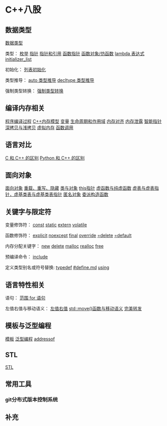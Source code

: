 # C++八股
## 数据类型
[数据类型](./数据类型/数据类型.md)

类型：
[枚举](./数据类型/枚举.md)
[指针](./数据类型/指针.md)
[指针和引用](./数据类型/指针和引用.md)
[函数指针](./数据类型/函数指针.md)
[函数对象/仿函数](./数据类型/函数对象-仿函数.md)
[lambda 表达式](./数据类型/lambda%20表达式.md)
[initializer_list](./数据类型/initializer_list.md)

初始化：
[列表初始化](./数据类型/列表初始化.md)

类型推导：
[auto 类型推导](./数据类型/auto%20类型推导.md)
[decltype 类型推导](./数据类型/decltype%20类型推导.md)

强制类型转换：
[强制类型转换](./数据类型/强制类型转换.md)

## 编译内存相关
[程序编译过程](./编译内存相关/C++%20程序编译过程.md)
[C++内存模型](./编译内存相关/C++内存模型.md)
[变量](./编译内存相关/变量.md)
[生命周期和作用域](./编译内存相关/生命周期和作用域.md)
[内存对齐](./编译内存相关/内存对齐.md)
[内存泄露](./编译内存相关/内存泄露.md)
[智能指针](./编译内存相关/智能指针.md)
[深拷贝与浅拷贝](./编译内存相关/深拷贝与浅拷贝.md)
[虚拟内存](./编译内存相关/虚拟内存.md)
[函数调用](./编译内存相关/函数调用.md)

## 语言对比
[C 和 C++ 的区别](./语言对比/C%20和%20C++%20的区别.md)
[Python 和 C++ 的区别](./语言对比/Python%20和%20C++%20的区别.md)

## 面向对象
[面向对象](./面向对象/面向对象.md)
[重载、重写、隐藏](./面向对象/重载、重写、隐藏.md)
[类与对象](./面向对象/类与对象.md)
[this指针](./面向对象/this指针.md)
[虚函数与纯虚函数](./面向对象/虚函数与纯虚函数.md)
[虚表与虚表指针，虚基类表与虚基类表指针](./面向对象/虚表与虚表指针，虚基类表与虚基类表指针.md)
[匿名对象](./面向对象/匿名对象.md)
[委派构造函数](./面向对象/委派构造函数.md)

## 关键字与限定符
变量修饰符：
[const](./关键字与限定符/const.md)
[static](./关键字与限定符/static.md)
[extern](./关键字与限定符/extern.md)
[volatile](./关键字与限定符/volatile.md)

函数修饰符：
[explicit](./关键字与限定符/explicit.md)
[noexcept](./关键字与限定符/noexcept.md)
[final](./关键字与限定符/final.md)
[override](./关键字与限定符/override.md)
[=delete](./关键字与限定符/=delete.md)
[=default](./关键字与限定符/=default.md)

内存分配关键字：
[new](./关键字与限定符/new.md)
[delete](./关键字与限定符/delete.md)
[malloc](./关键字与限定符/malloc.md)
[realloc](./关键字与限定符/realloc.md)
[free](./关键字与限定符/free.md)

预编译命令：
[include](./关键字与限定符/include.md)

定义类型别名或符号替换:
[typedef](./关键字与限定符/typedef.md)
[#define.md](./关键字与限定符/#define.md)
[using](./关键字与限定符/using.md)

## 语言特性相关
语句：
[范围 for 语句](./语言特性相关/范围%20for%20语句.md)

左值右值与移动语义：
[左值右值](./语言特性相关/左值和右值.md)
[std::move()函数与移动语义](./语言特性相关/move函数与移动语义.md)
[完美转发](./语言特性相关/完美转发.md)

## 模板与泛型编程
[模板](./模板与泛型编程/模板.md)
[泛型编程](./模板与泛型编程/泛型编程.md)
[addressof](./模板与泛型编程/addressof.md)

## STL
[STL](./STL/STL.md)

## 常用工具
### git分布式版本控制系统
## 补充
